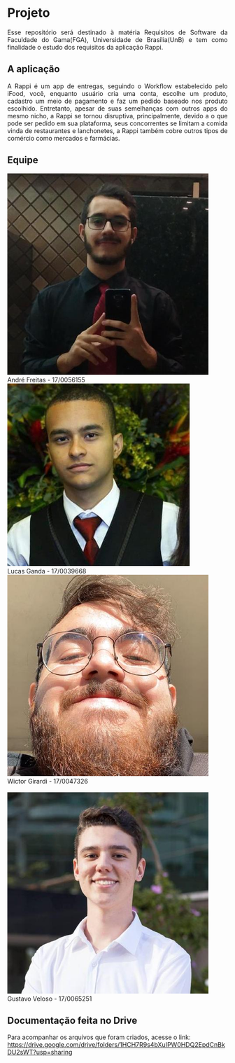 # Projeto

<p align="justify">Esse repositório será destinado à matéria Requisitos de Software da Faculdade do Gama(FGA), Universidade de Brasília(UnB) e tem como finalidade o estudo dos requisitos da aplicação Rappi.</p>

## A aplicação

<p align="justify">A Rappi é um app de entregas, seguindo o Workflow estabelecido pelo iFood, você, enquanto usuário cria uma conta, escolhe um produto, cadastro um meio de pagamento e faz um pedido baseado nos produto escolhido. Entretanto, apesar de suas semelhanças com outros apps do mesmo nicho, a Rappi se tornou disruptiva, principalmente, devido a o que pode ser pedido em sua plataforma, seus concorrentes se limitam a comida vinda de restaurantes e lanchonetes, a Rappi também cobre outros tipos de comércio como mercados e farmácias.</p>

## Equipe

<div class="container">
  <div class="row">
    <div class="col-sm container-img">
        <img src="./assets/imgs/people/andre.jpg" alt="..." class="img-thumbnail image">
            <div class="middle">
              <div class="text">
                André Freitas - 17/0056155
              </div>
            </div>
    </div>
    <div class="col-sm container-img">
      <img src="./assets/imgs/people/ganda.jpg" alt="..." class="img-thumbnail image">    
          <div class="middle">
            <div class="text">
              Lucas Ganda - 17/0039668
            </div>
          </div>
    </div>
    <div class="col-sm container-img">
      <img src="./assets/imgs/people/wictor.jpg" alt="..." class="img-thumbnail image">
        <div class="middle">
          <div class="text">
            Wictor Girardi - 17/0047326
          </div>
        </div>
    </div>
  </div>
  <br />
  <div class="row">
    <div class="col-sm container-img">
        <img src="./assets/imgs/people/gustavo.jpg" alt="..." class="img-thumbnail image">
        <div class="middle">
          <div class="text">
            Gustavo Veloso - 17/0065251 
          </div>
        </div>
    </div>
  </div>
</div>

## Documentação feita no Drive

Para acompanhar os arquivos que foram criados, acesse o link:
https://drive.google.com/drive/folders/1HCH7R9s4bXuIPW0HDQ2EpdCnBkDU2sWT?usp=sharing
